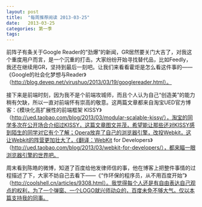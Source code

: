 ```yaml
---
layout: post
title:  "每周推荐阅读 2013-03-25"
date:   2013-03-25
categories: 第一季
tags:
---
```


前阵子有条关于Google Reader的“劲爆”的新闻，GR居然要关门大吉了，对我这个重度用户而言，是一个沉重的打击。大家纷纷开始寻找替代品，比如Feedly，我还在继续用GR，坚持到最后一刻吧。让我们来看看霍炬是怎么看这件事的——《Google的社会化梦想与Reader》（http://blog.devep.net/virushuo/2013/03/19/googlereader.html）。

接下来是前端时刻，因为我不是个前端攻城师，而且个人认为自己“创造美”的能力稍有欠缺，所以一直对前端怀有崇高的敬意。这两篇文章都来自淘宝UED官方博客：《模块化高扩展性的前端框架 KISSY》（http://ued.taobao.com/blog/2013/03/modular-scalable-kissy/），淘宝的同学多次在公开场合介绍过KISSY，这篇文章图文并茂，希望能让那些还对KISSY感到陌生的同学对它有个了解；Opera放弃了自己的浏览器引擎，改投Webkit，这让Webkit的阵营更加壮大了，《翻译：WebKit for Developers》（http://ued.taobao.com/blog/2013/03/webkit-for-developers/），都来瞄一眼浏览器引擎的世界吧。

周末看到陈皓的微博，知道了百度给他发律师信的事，他在博客上把整件事情的过程描述了下，大家不妨自己去看下——《“作环保的程序员，从不用百度开始”》（http://coolshell.cn/articles/9308.html）。我觉得每个人还是有自由表达自己观点的权利，为了一个弹窗、一个LOGO就兴师动众的，百度未免不够大气。仅以本篇支持我的同事。